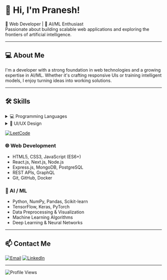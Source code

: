 
<!--
**Praneshjd/Praneshjd** is a ✨ _special_ ✨ repository because its `README.md` (this file) appears on your GitHub profile.

Here are some ideas to get you started:

- 🔭 I’m currently working on ...
- 🌱 I’m currently learning ...
- 👯 I’m looking to collaborate on ...
- 🤔 I’m looking for help with ...
- 💬 Ask me about ...
- 📫 How to reach me: ...
- 😄 Pronouns: ...
- ⚡ Fun fact: ...
-->
# 👋 Hi, I'm Pranesh!


🚀 Web Developer | 🤖 AI/ML Enthusiast  
Passionate about building scalable web applications and exploring the frontiers of artificial intelligence.

---

## 💻 About Me

I'm a developer with a strong foundation in web technologies and a growing expertise in AI/ML. Whether it's crafting responsive UIs or training intelligent models, I enjoy turning ideas into working solutions.

---

## 🛠️ Skills
<details>
<summary>💻 Programming Languages</summary>

<br>

![C](https://img.shields.io/badge/C-00599C?style=for-the-badge&logo=c&logoColor=white)
![C++](https://img.shields.io/badge/C++-00599C?style=for-the-badge&logo=c%2B%2B&logoColor=white)
![Java](https://img.shields.io/badge/Java-ED8B00?style=for-the-badge&logo=java&logoColor=white)
![Python](https://img.shields.io/badge/Python-3776AB?style=for-the-badge&logo=python&logoColor=white)

</details>


<details>
<summary>🎨 UI/UX Design</summary>

<br>

![UI/UX](https://img.shields.io/badge/UI%2FUX-Design-blueviolet?style=for-the-badge&logo=figma&logoColor=white)
![Figma](https://img.shields.io/badge/Figma-F24E1E?style=for-the-badge&logo=figma&logoColor=white)
![Adobe XD](https://img.shields.io/badge/Adobe%20XD-FF61F6?style=for-the-badge&logo=adobexd&logoColor=white)
![Sketch](https://img.shields.io/badge/Sketch-F7B500?style=for-the-badge&logo=sketch&logoColor=white)

</details>

[![LeetCode](https://img.shields.io/badge/LeetCode-Profile-orange?style=for-the-badge&logo=leetcode&logoColor=white)](https://leetcode.com/u/OOmXtZw0CZ/)




### 🌐 Web Development
- HTML5, CSS3, JavaScript (ES6+)
- React.js, Next.js, Node.js
- Express.js, MongoDB, PostgreSQL
- REST APIs, GraphQL
- Git, GitHub, Docker

### 🤖 AI / ML
- Python, NumPy, Pandas, Scikit-learn
- TensorFlow, Keras, PyTorch
- Data Preprocessing & Visualization
- Machine Learning Algorithms
- Deep Learning & Neural Networks
---

## 📫 Contact Me



[![Email](https://img.shields.io/badge/Email-praneshjd2004@gmail.com-red?style=for-the-badge&logo=gmail&logoColor=white)](mailto:praneshjd2004@gmail.com)
[![LinkedIn](https://img.shields.io/badge/LinkedIn-Pranesh-blue?style=for-the-badge&logo=linkedin&logoColor=white)](https://www.linkedin.com/in/pranesh-s-692744258/)


---
![Profile Views](https://komarev.com/ghpvc/?username=pranesh-dev&color=blue)


